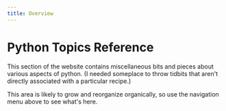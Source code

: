```yaml
---
title: Overview
---
```


# Python Topics Reference

This section of the website contains miscellaneous bits and pieces about various aspects of python. (I needed someplace to throw tidbits that aren't directly associated with a particular recipe.)

This area is likely to grow and reorganize organically, so use the navigation menu above to see what's here.
